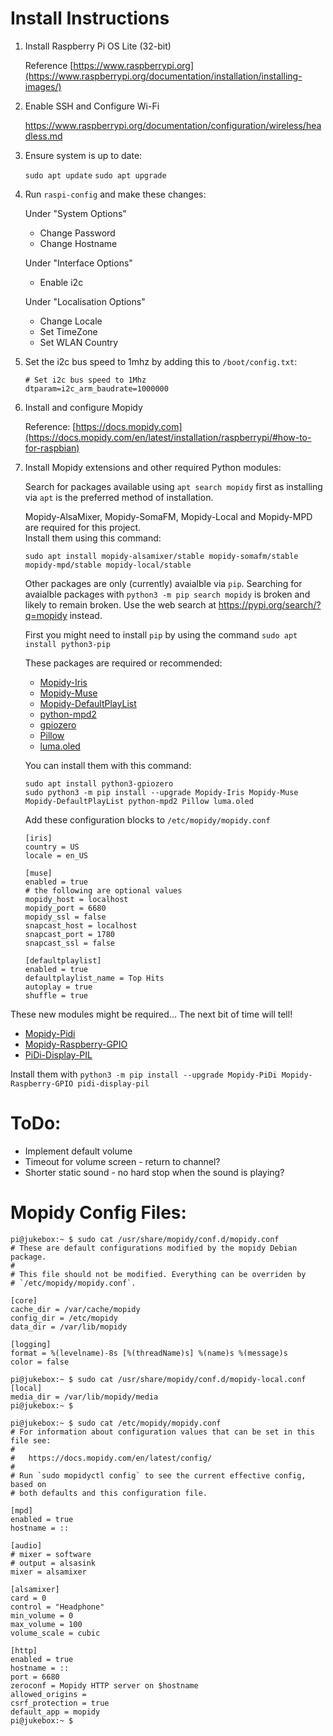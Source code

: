 # Install Instructions

1. Install Raspberry Pi OS Lite (32-bit)

    Reference [https://www.raspberrypi.org](https://www.raspberrypi.org/documentation/installation/installing-images/)

2. Enable SSH and Configure Wi-Fi

    https://www.raspberrypi.org/documentation/configuration/wireless/headless.md

3. Ensure system is up to date:

    `sudo apt update`
    `sudo apt upgrade`

4. Run `raspi-config` and make these changes:

    Under "System Options"

    - Change Password
    - Change Hostname

    Under "Interface Options"

    - Enable i2c

    Under "Localisation Options"

    - Change Locale
    - Set TimeZone
    - Set WLAN Country

5. Set the i2c bus speed to 1mhz by adding this to `/boot/config.txt`:

    ```
    # Set i2c bus speed to 1Mhz
    dtparam=i2c_arm_baudrate=1000000
    ```

6. Install and configure Mopidy

    Reference: [https://docs.mopidy.com](https://docs.mopidy.com/en/latest/installation/raspberrypi/#how-to-for-raspbian)

7. Install Mopidy extensions and other required Python modules:

    Search for packages available using `apt search mopidy` first as installing via `apt` is the preferred method of installation.

    Mopidy-AlsaMixer, Mopidy-SomaFM, Mopidy-Local and Mopidy-MPD are required for this project.  
    Install them using this command:

    ```
    sudo apt install mopidy-alsamixer/stable mopidy-somafm/stable mopidy-mpd/stable mopidy-local/stable
    ```

    Other packages are only (currently) avaialble via `pip`.  Searching for avaialble packages with `python3 -m pip search mopidy` is broken and likely to remain broken.  Use the web search at https://pypi.org/search/?q=mopidy instead.

    First you might need to install `pip` by using the command `sudo apt install python3-pip`

    These packages are required or recommended:

    - [Mopidy-Iris](https://pypi.org/project/Mopidy-Iris/)
    - [Mopidy-Muse](https://pypi.org/project/Mopidy-Muse/)
    - [Mopidy-DefaultPlayList](https://pypi.org/project/Mopidy-DefaultPlaylist/)
    - [python-mpd2](https://pypi.org/project/python-mpd2/)
    - [gpiozero](https://pypi.org/project/gpiozero/)
    - [Pillow](https://pypi.org/project/Pillow/)
    - [luma.oled](https://pypi.org/project/luma.oled/)

    You can install them with this command:

    ```
    sudo apt install python3-gpiozero
    sudo python3 -m pip install --upgrade Mopidy-Iris Mopidy-Muse Mopidy-DefaultPlayList python-mpd2 Pillow luma.oled
    ```
    
    Add these configuration blocks to `/etc/mopidy/mopidy.conf`

    ```
    [iris]
    country = US
    locale = en_US

    [muse]
    enabled = true
    # the following are optional values
    mopidy_host = localhost
    mopidy_port = 6680
    mopidy_ssl = false
    snapcast_host = localhost
    snapcast_port = 1780
    snapcast_ssl = false
    
    [defaultplaylist]
    enabled = true
    defaultplaylist_name = Top Hits
    autoplay = true
    shuffle = true
    ```

These new modules might be required... The next bit of time will tell!

* [Mopidy-Pidi](https://pypi.org/project/mopidy-pidi/)
* [Mopidy-Raspberry-GPIO](https://pypi.org/project/mopidy-raspberry-gpio/)
* [PiDi-Display-PIL](https://pypi.org/project/pidi-display-pil/)

Install them with `python3 -m pip install --upgrade Mopidy-PiDi Mopidy-Raspberry-GPIO pidi-display-pil`

# ToDo:

- Implement default volume
- Timeout for volume screen - return to channel?
- Shorter static sound - no hard stop when the sound is playing?

# Mopidy Config Files:

```
pi@jukebox:~ $ sudo cat /usr/share/mopidy/conf.d/mopidy.conf
# These are default configurations modified by the mopidy Debian package.
#
# This file should not be modified. Everything can be overriden by
# `/etc/mopidy/mopidy.conf`.

[core]
cache_dir = /var/cache/mopidy
config_dir = /etc/mopidy
data_dir = /var/lib/mopidy

[logging]
format = %(levelname)-8s [%(threadName)s] %(name)s %(message)s
color = false

pi@jukebox:~ $ sudo cat /usr/share/mopidy/conf.d/mopidy-local.conf
[local]
media_dir = /var/lib/mopidy/media
pi@jukebox:~ $ 

pi@jukebox:~ $ sudo cat /etc/mopidy/mopidy.conf
# For information about configuration values that can be set in this file see:
#
#   https://docs.mopidy.com/en/latest/config/
#
# Run `sudo mopidyctl config` to see the current effective config, based on
# both defaults and this configuration file.

[mpd]
enabled = true
hostname = ::

[audio]
# mixer = software
# output = alsasink
mixer = alsamixer

[alsamixer]
card = 0
control = "Headphone"
min_volume = 0
max_volume = 100
volume_scale = cubic

[http]
enabled = true
hostname = ::
port = 6680
zeroconf = Mopidy HTTP server on $hostname
allowed_origins =
csrf_protection = true
default_app = mopidy
pi@jukebox:~ $ 
```
